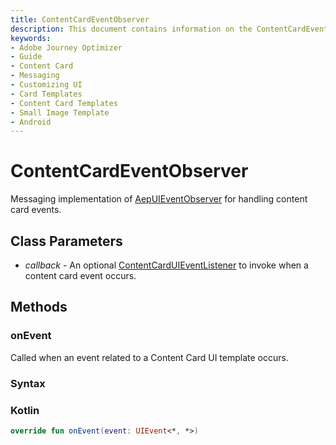 ```yaml
---
title: ContentCardEventObserver
description: This document contains information on the ContentCardEventObserver class.
keywords:
- Adobe Journey Optimizer
- Guide
- Content Card
- Messaging
- Customizing UI
- Card Templates
- Content Card Templates
- Small Image Template
- Android
---
```


# ContentCardEventObserver

Messaging implementation of [AepUIEventObserver](./aepuieventobserver.md) for handling content card events.

## Class Parameters

* _callback_ - An optional [ContentCardUIEventListener](../contentcarduieventlistener.md) to invoke when a content card event occurs.

## Methods

### onEvent

Called when an event related to a Content Card UI template occurs.

### Syntax

<CodeBlock slots="heading, code" repeat="1" languages="Kotlin" />

### Kotlin

```kotlin
override fun onEvent(event: UIEvent<*, *>)
```
